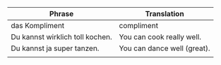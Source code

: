 
| Phrase                          | Translation                 |
| ------------------------------- | --------------------------- |
| das Kompliment                  | compliment                  |
| Du kannst wirklich toll kochen. | You can cook really well.   |
| Du kannst ja super tanzen.      | You can dance well (great). |
|                                 |                             |
